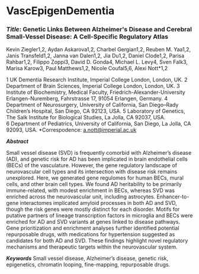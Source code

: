 # VascEpigenDementia

### ***Title***: **Genetic Links Between Alzheimer's Disease and Cerebral Small-Vessel Disease: A Cell-Specific Regulatory Atlas**

Kevin Ziegler1,2, Aydan Askarova1,2, Charbel Gergian1,2, Reuben M. Yaa1,2, Janis Transfeld1,2, Janna van Dalen1,2, Jia Du1,2, Daniel Clode1,2, Parisa Rahbar1,2, Filippo Zoppi3, David D. Gonda4, Michael L. Levy4, Sven Falk3, Marisa Karow3, Paul Matthews1,2, Nicole Coufal5,6, Alexi Nott*1,2 
 
1 UK Dementia Research Institute, Imperial College London, London, UK. 
2 Department of Brain Sciences, Imperial College London, London, UK. 
3 Institute of Biochemistry, Medical Faculty, Friedrich-Alexander-University Erlangen-Nuremberg, Fahrstrasse 17, 91054 Erlangen, Germany. 
4  Department of Neurosurgery, University of California, San Diego–Rady Children’s Hospital, San Diego, CA 92123, USA. 
5 Laboratory of Genetics, The Salk Institute for Biological Studies, La Jolla, CA 
92037, USA.  
6 Department of Pediatrics, University of California, San Diego, La Jolla, CA 92093, USA. 
*Correspodence: a.nott@imperial.ac.uk 
 
***Abstract*** 
 
Small vessel disease (SVD) is frequently comorbid with Alzheimer’s disease (AD), and genetic risk for AD has been implicated in brain endothelial cells (BECs) of the vasculature. However, the gene regulatory landscape of neurovascular cell types and its intersection with disease risk remains unexplored. Here, we generated gene regulomes for human BECs, mural cells, and other brain cell types. We found AD heritability to be primarily immune-related, with modest enrichment in BECs, whereas SVD was enriched across the neurovascular unit, including astrocytes. Enhancer-to-gene interactomes implicated amyloid processes in both AD and SVD, though the risk genes were mostly distinct for each disorder. Motifs for putative partners of lineage transcription factors in microglia and BECs were enriched for AD and SVD variants at genes linked to disease pathways. Gene prioritization and enrichment analyses further identified potential repurposable drugs, with medications for hypertension suggested as candidates for both AD and SVD. These findings highlight novel regulatory mechanisms and therapeutic targets within the neurovascular system. 
 
***Keywords***
Small vessel disease, Alzheimer’s disease, genetic risk, epigenetics, chromatin looping, fine-mapping, repurposable drugs. 